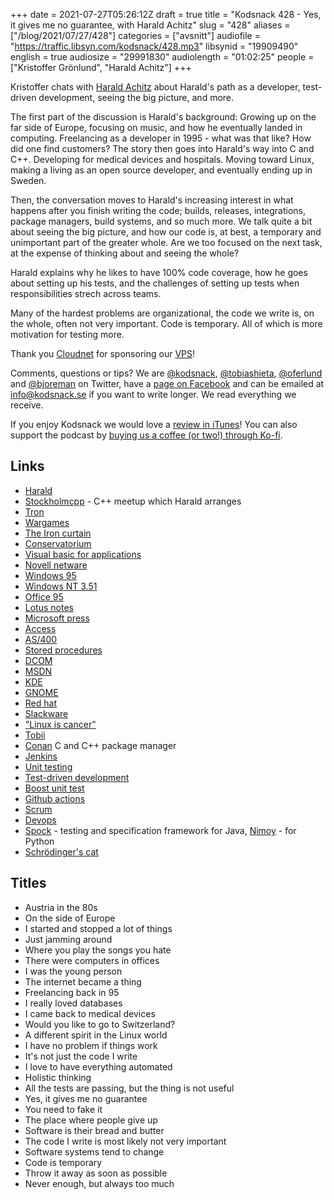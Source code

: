 +++
date = 2021-07-27T05:26:12Z
draft = true
title = "Kodsnack 428 - Yes, it gives me no guarantee, with Harald Achitz"
slug = "428"
aliases = ["/blog/2021/07/27/428"]
categories = ["avsnitt"]
audiofile = "https://traffic.libsyn.com/kodsnack/428.mp3"
libsynid = "19909490"
english = true
audiosize = "29991830"
audiolength = "01:02:25"
people = ["Kristoffer Grönlund", "Harald Achitz"]
+++

Kristoffer chats with [Harald Achitz](https://a4z.gitlab.io/) about Harald's path as a developer, test-driven development, seeing the big picture, and more.

The first part of the discussion is Harald's background: Growing up on the far side of Europe, focusing on music, and how he eventually landed in computing. Freelancing as a developer in 1995 - what was that like? How did one find customers? The story then goes into Harald's way into C and C++. Developing for medical devices and hospitals. Moving toward Linux, making a living as an open source developer, and eventually ending up in Sweden.

Then, the conversation moves to Harald's increasing interest in what happens after you finish writing the code; builds, releases, integrations, package managers, build systems, and so much more. We talk quite a bit about seeing the big picture, and how our code is, at best, a temporary and unimportant part of the greater whole. Are we too focused on the next task, at the expense of thinking about and seeing the whole?

Harald explains why he likes to have 100% code coverage, how he goes about setting up his tests, and the challenges of setting up tests when responsibilities strech across teams.

Many of the hardest problems are organizational, the code we write is, on the whole, often not very important. Code is temporary. All of which is more motivation for testing more.

Thank you [Cloudnet](http://www.cloudnet.se) for sponsoring our [VPS](http://en.wikipedia.org/wiki/Virtual_private_server)!

Comments, questions or tips? We are [@kodsnack](https://www.twitter.com/kodsnack), [@tobiashieta](https://www.twitter.com/tobiashieta), [@oferlund](https://twitter.com/oferlund) and [@bjoreman](https://www.twitter.com/bjoreman) on Twitter, have a [page on Facebook](https://www.facebook.com/kodsnack) and can be emailed at [info@kodsnack.se](mailto:info@kodsnack.se) if you want to write longer. We read everything we receive.

If you enjoy Kodsnack we would love a [review in iTunes](http://itunes.apple.com/se/podcast/kodsnack/id561631498?l=en)! You can also support the podcast by <a href="https://ko-fi.com/kodsnack" rel="payment">buying us a coffee (or two!) through Ko-fi</a>.

## Links ##
* [Harald](https://a4z.gitlab.io/)
* [Stockholmcpp](https://www.meetup.com/StockholmCpp/) - C++ meetup which Harald arranges
* [Tron](https://en.wikipedia.org/wiki/Tron)
* [Wargames](https://en.wikipedia.org/wiki/WarGames)
* [The Iron curtain](https://en.wikipedia.org/wiki/Iron_Curtain)
* [Conservatorium](https://en.wikipedia.org/wiki/Music_school)
* [Visual basic for applications](https://en.wikipedia.org/wiki/Visual_Basic_for_Applications)
* [Novell netware](https://en.wikipedia.org/wiki/NetWare)
* [Windows 95](https://en.wikipedia.org/wiki/Windows_95)
* [Windows NT 3.51](https://en.wikipedia.org/wiki/Windows_NT_3.51)
* [Office 95](https://en.wikipedia.org/wiki/Microsoft_Office_95)
* [Lotus notes](https://en.wikipedia.org/wiki/HCL_Domino)
* [Microsoft press](https://en.wikipedia.org/wiki/Microsoft_Press)
* [Access](https://en.wikipedia.org/wiki/Microsoft_Access)
* [AS/400](https://en.wikipedia.org/wiki/IBM_System_i)
* [Stored procedures](https://en.wikipedia.org/wiki/Stored_procedure)
* [DCOM](https://en.wikipedia.org/wiki/Distributed_Component_Object_Model)
* [MSDN](https://en.wikipedia.org/wiki/Microsoft_Developer_Network)
* [KDE](https://en.wikipedia.org/wiki/KDE)
* [GNOME](https://en.wikipedia.org/wiki/GNOME)
* [Red hat](https://en.wikipedia.org/wiki/Red_Hat_Linux)
* [Slackware](https://en.wikipedia.org/wiki/Slackware)
* ["Linux is cancer"](https://www.theregister.com/2001/06/02/ballmer_linux_is_a_cancer/)
* [Tobii](https://en.wikipedia.org/wiki/Tobii_Technology)
* [Conan](http://conan.io/) C and C++ package manager
* [Jenkins](https://en.wikipedia.org/wiki/Jenkins_%28software%29)
* [Unit testing](https://en.wikipedia.org/wiki/Unit_testing)
* [Test-driven development](https://en.wikipedia.org/wiki/Test-driven_development)
* [Boost unit test](https://www.boost.org/doc/libs/1_45_0/libs/test/doc/html/utf.html)
* [Github actions](https://docs.github.com/en/actions)
* [Scrum](https://en.wikipedia.org/wiki/Scrum_%28software_development%29)
* [Devops](https://en.wikipedia.org/wiki/DevOps)
* [Spock](https://spockframework.org/spock/docs/2.0/index.html) - testing and specification framework for Java, [Nimoy](https://github.com/browncoat-ninjas/nimoy) - for Python
* [Schrödinger's cat](https://en.wikipedia.org/wiki/Schr%C3%B6dinger%27s_cat)

## Titles ##
* Austria in the 80s
* On the side of Europe
* I started and stopped a lot of things
* Just jamming around
* Where you play the songs you hate
* There were computers in offices
* I was the young person
* The internet became a thing
* Freelancing back in 95
* I really loved databases
* I came back to medical devices
* Would you like to go to Switzerland?
* A different spirit in the Linux world
* I have no problem if things work
* It's not just the code I write
* I love to have everything automated
* Holistic thinking
* All the tests are passing, but the thing is not useful
* Yes, it gives me no guarantee
* You need to fake it
* The place where people give up
* Software is their bread and butter
* The code I write is most likely not very important
* Software systems tend to change
* Code is temporary
* Throw it away as soon as possible
* Never enough, but always too much